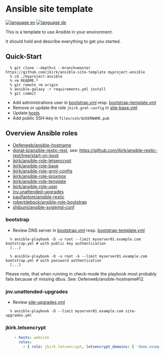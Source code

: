 # Ansible site template

[![language en](https://img.shields.io/badge/language-en-red.svg)](README.md)
[![language de](https://img.shields.io/badge/language-de-green.svg)](README.de.md)

This is a template to use Ansible in your environment.

It should hold and describe everything to get you started.

## Quick-Start

```
  % git clone --depth=1 --branch=master https://github.com/jkirk/ansible-site-template myproject-ansible
  % cd ./myproject-ansible
  % rm README.*
  % git remote rm origin
  % ansible-galaxy -r requirements.yml install
  % git commit
```

* Add administrations user in [bootstrap.yml](bootstrap.yml#L18) resp. [bootstrap-template.yml](bootstrap-template.yml#L18)
* Remove or update the role `jkirk.grml-config` in [site-base.yml](site-base.yml)
* Update [hosts](hosts)
* Add public SSH-key in `files/ssh/$USERNAME.pub`

## Overview Ansible roles

* [Oefenweb/ansible-hostname](https://github.com/Oefenweb/ansible-hostname)
* [donat-b/ansible-restic-rest](https://github.com/donat-b/ansible-restic-rest), see: https://github.com/jkirk/ansible-restic-rest/tree/start-on-boot
* [jkirk/ansible-role-letsencrypt](https://github.com/jkirk/ansible-role-letsencrypt)
* [jkirk/ansible-role-base](https://github.com/jkirk/ansible-role-base)
* [jkirk/ansible-role-grml-config](https://github.com/jkirk/ansible-role-grml-config)
* [jkirk/ansible-role-proxmox](https://github.com/jkirk/ansible-role-proxmox)
* [jkirk/ansible-role-template](https://github.com/jkirk/ansible-role-template)
* [jkirk/ansible-role-user](https://github.com/jkirk/ansible-role-user)
* [jnv.unattended-upgrades](https://github.com/jnv/ansible-role-unattended-upgrades)
* [paulfantom/ansible-restic](https://github.com/jkirk/ansible-restic.git)
* [robertdebock/ansible-role-bootstrap](https://github.com/robertdebock/ansible-role-bootstrap)
* [shibumi/ansible-systemd-conf](https://github.com/shibumi/ansible-systemd-conf)

### bootstrap

* Review DNS server in [bootstrap.yml](bootstrap.yml#L14) resp. [bootstrap-template.yml](bootstrap-template.yml#L14)

```
  % ansible-playbook -D -u root --limit myserver01.example.com bootstrap.yml # with public key authentication
  [...]

  % ansible-playbook -D -u root -k --limit myserver01.example.com bootstrap.yml # with password authentication
  [...]
```

Please note, that when running in check-mode the playbook most probably fails because of missing dbus. See: Oefenweb/ansible-hostname#12.

### jnv.unattended-upgrades

* Review [site-upgrades.yml](site-upgrades.yml)

```
  % ansible-playbook -D --limit myserver01.example.com site-upgrades.yml
```

### jkirk.letsencrypt

```yaml
    - hosts: website
      roles:
        - { role: jkirk.letsencrypt, letsencrypt_domains: [ 'demo.example.com' ] }
```
